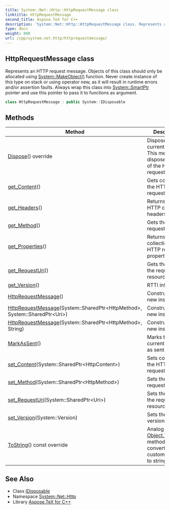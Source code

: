 ```yaml
---
title: System::Net::Http::HttpRequestMessage class
linktitle: HttpRequestMessage
second_title: Aspose.TeX for C++
description: 'System::Net::Http::HttpRequestMessage class. Represents an HTTP request message. Objects of this class should only be allocated using System::MakeObject() function. Never create instance of this type on stack or using operator new, as it will result in runtime errors and/or assertion faults. Always wrap this class into System::SmartPtr pointer and use this pointer to pass it to functions as argument in C++.'
type: docs
weight: 800
url: /cpp/system.net.http/httprequestmessage/
---
```

## HttpRequestMessage class


Represents an HTTP request message. Objects of this class should only be allocated using [System::MakeObject()](../../system/makeobject/) function. Never create instance of this type on stack or using operator new, as it will result in runtime errors and/or assertion faults. Always wrap this class into [System::SmartPtr](../../system/smartptr/) pointer and use this pointer to pass it to functions as argument.

```cpp
class HttpRequestMessage : public System::IDisposable
```

## Methods

| Method | Description |
| --- | --- |
| [Dispose](./dispose/)() override | Disposes the current instance. This method also disposes content of the HTTP request. |
| [get_Content](./get_content/)() | Gets content of the HTTP request. |
| [get_Headers](./get_headers/)() | Returns the HTTP content headers. |
| [get_Method](./get_method/)() | Gets the HTTP request method. |
| [get_Properties](./get_properties/)() | Returns the collection of the HTTP request properties. |
| [get_RequestUri](./get_requesturi/)() | Gets the URI of the requested resource. |
| [get_Version](./get_version/)() | RTTI information. |
| [HttpRequestMessage](./httprequestmessage/)() | Constructs a new instance. |
| [HttpRequestMessage](./httprequestmessage/)(System::SharedPtr\<HttpMethod\>, System::SharedPtr\<Uri\>) | Constructs a new instance. |
| [HttpRequestMessage](./httprequestmessage/)(System::SharedPtr\<HttpMethod\>, String) | Constructs a new instance. |
| [MarkAsSent](./markassent/)() | Marks the current request as sent. |
| [set_Content](./set_content/)(System::SharedPtr\<HttpContent\>) | Sets content of the HTTP request. |
| [set_Method](./set_method/)(System::SharedPtr\<HttpMethod\>) | Sets the HTTP request method. |
| [set_RequestUri](./set_requesturi/)(System::SharedPtr\<Uri\>) | Sets the URI of the requested resource. |
| [set_Version](./set_version/)(System::Version) | Sets the HTTP version. |
| [ToString](./tostring/)() const override | Analog of C# [Object.ToString()](../../system/object/tostring/) method. Enables converting custom objects to string. |
## See Also

* Class [IDisposable](../../system/idisposable/)
* Namespace [System::Net::Http](../)
* Library [Aspose.TeX for C++](../../)
